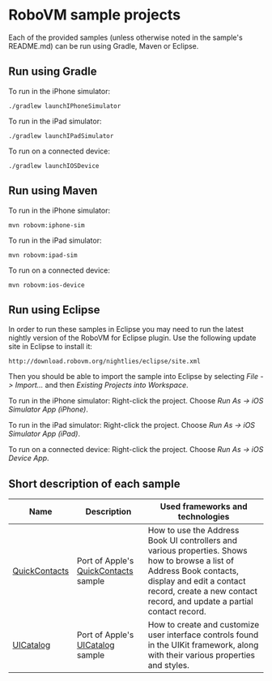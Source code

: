 # RoboVM sample projects

Each of the provided samples (unless otherwise noted in the sample's README.md) can be run using Gradle, Maven or Eclipse.

## Run using Gradle

To run in the iPhone simulator:
```
./gradlew launchIPhoneSimulator
```
To run in the iPad simulator:
```
./gradlew launchIPadSimulator
```
To run on a connected device:
```
./gradlew launchIOSDevice
```

## Run using Maven

To run in the iPhone simulator:
```
mvn robovm:iphone-sim
```
To run in the iPad simulator:
```
mvn robovm:ipad-sim
```
To run on a connected device:
```
mvn robovm:ios-device
```

## Run using Eclipse

In order to run these samples in Eclipse you may need to run the latest nightly version of the RoboVM for Eclipse plugin. Use the following update site in Eclipse to install it:

```
http://download.robovm.org/nightlies/eclipse/site.xml
```

Then you should be able to import the sample into Eclipse by selecting *File -> Import...* and then *Existing Projects into Workspace*.

To run in the iPhone simulator: Right-click the project. Choose *Run As -> iOS Simulator App (iPhone)*.

To run in the iPad simulator: Right-click the project. Choose *Run As -> iOS Simulator App (iPad)*.

To run on a connected device: Right-click the project. Choose *Run As -> iOS Device App*.

## Short description of each sample


| Name              | Description | Used frameworks and technologies |
| ------------------| ----------- | ---------------------------------|
| [QuickContacts](QuickContacts/)     | Port of Apple's [QuickContacts](https://developer.apple.com/library/ios/samplecode/QuickContacts/Introduction/Intro.html) sample | How to use the Address Book UI controllers and various properties. Shows how to browse a list of Address Book contacts, display and edit a contact record, create a new contact record, and update a partial contact record. |
| [UICatalog](UICatalog/)         | Port of Apple's [UICatalog](https://developer.apple.com/library/ios/samplecode/UICatalog/Introduction/Intro.html) sample | How to create and customize user interface controls found in the UIKit framework, along with their various properties and styles. |
